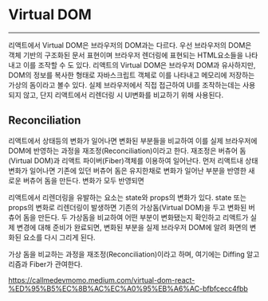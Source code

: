 # Virtual DOM
---
리액트에서 Virtual DOM은 브라우저의 DOM과는 다르다. 
우선 브라우저의 DOM은 객체 기반의 구조화된 문서 표현이며 브라우저 렌더링에 표현되는 HTML요소들을 나타내고 이를 조작할 수 도 있다.
리액트의 Virtual DOM은 브라우저 DOM과 유사하지만, DOM의 정보를 복사한 형태로 자바스크립트 객체로 이를 나타내고 메모리에 저장하는 가상의 돔이라고 볼수 있다. 실제 브라우저에서 직접 접근하여 UI를 조작하는데는 사용되지 않고, 단지 리액트에서 리렌더링 시 UI변화를 비교하기 위해 사용된다.

## Reconciliation

리액트에서 상태등의 변화가 일어나면 변화된 부분들을 비교하여 이를 실제 브라우저에 DOM에 반영하는 과정을 재조정(Reconciliation)이라고 한다.
재조정은 버츄어 돔(Virtual DOM)과 리액트 파이버(Fiber)객체를 이용하여 일어난다.
먼저 리액트내 상태 변화가 일어나면 기존에 있던 버츄어 돔은 유지한채로 변화가 일어난 부분을 반영한 새로운 버츄어 돔을 만든다. 변화가 모두 반영되면 


리액트에서 리렌더링을 유발하는 요소는 state와 props의 변화가 있다. state 또는 props의 변화로 리렌더링이 발생하면 기존의 가상돔(Virtual DOM)을 두고 변화된 버츄어 돔을 만든다.
두 가상돔을 비교하여 어떤 부분이 변화됐는지 확인하고 리액트가 실제 변경에 대해 준비가 완료되면, 변화된 부분을 실제 브라우저 DOM에 알려 화면의 변화된 요소를 다시 그리게 된다.

가상 돔을 비교하는 과정을 재조정(Reconciliation)이라고 하며, 여기에는 Diffing 알고리즘과 Fiber가 관여한다.



https://callmedevmomo.medium.com/virtual-dom-react-%ED%95%B5%EC%8B%AC%EC%A0%95%EB%A6%AC-bfbfcecc4fbb